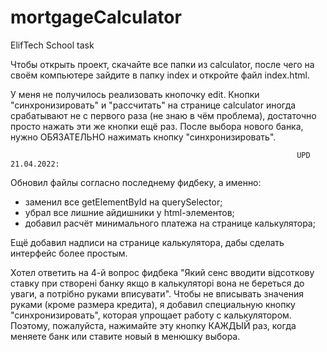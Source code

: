 # mortgageCalculator
ElifTech School task

Чтобы открыть проект, скачайте все папки из calculator, после чего на своём компьютере зайдите в папку index и откройте файл index.html. 

У меня не получилось реализовать кнопочку edit. Кнопки "синхронизировать" и "рассчитать" на странице calculator иногда срабатывают не с первого раза (не знаю в чём проблема), достаточно просто нажать эти же кнопки ещё раз. После выбора нового банка, нужно ОБЯЗАТЕЛЬНО нажимать кнопку "синхронизировать".

                                                                    
                                                                    UPD 21.04.2022: 
Обновил файлы согласно последнему фидбеку, а именно:
- заменил все getElementById на querySelector;
- убрал все лишние айдишники у html-элементов;
- добавил расчёт минимального платежа на странице калькулятора;

Ещё добавил надписи на странице калькулятора, дабы сделать интерфейс более простым.

Хотел ответить на 4-й вопрос фидбека "Який сенс вводити відсоткову ставку при створені банку якщо в калькуляторі вона не береться до уваги, а потрібно руками вписувати".
Чтобы не вписывать значения руками (кроме размера кредита), я добавил специальную кнопку "синхронизировать", которая упрощает работу с калькулятором. Поэтому, пожалуйста, нажимайте эту кнопку КАЖДЫЙ раз, когда меняете банк или ставите новый в менюшку выбора. 
